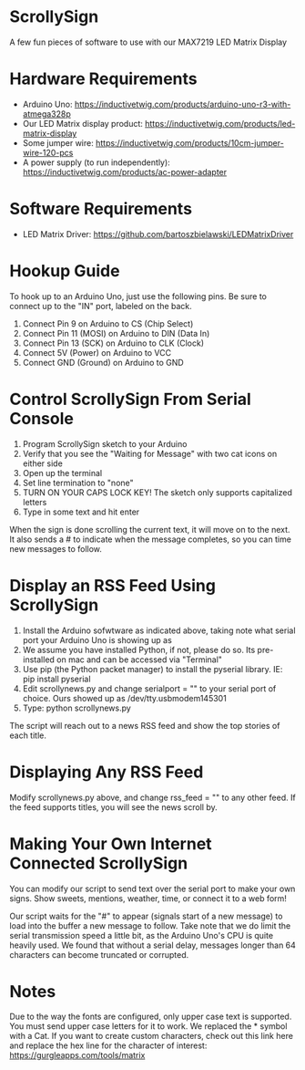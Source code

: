 # ScrollySign
A few fun pieces of software to use with our MAX7219 LED Matrix Display

# Hardware Requirements

* Arduino Uno: https://inductivetwig.com/products/arduino-uno-r3-with-atmega328p
* Our LED Matrix display product: https://inductivetwig.com/products/led-matrix-display
* Some jumper wire: https://inductivetwig.com/products/10cm-jumper-wire-120-pcs
* A power supply (to run independently): https://inductivetwig.com/products/ac-power-adapter

# Software Requirements

* LED Matrix Driver: https://github.com/bartoszbielawski/LEDMatrixDriver

# Hookup Guide

To hook up to an Arduino Uno, just use the following pins. Be sure to connect up to the "IN" port, labeled on the back. 

1. Connect Pin 9 on Arduino to CS (Chip Select)
2. Connect Pin 11 (MOSI) on Arduino to	DIN (Data In)
3. Connect Pin 13 (SCK) on Arduino to	CLK (Clock)
4. Connect 5V (Power) on Arduino to VCC
5. Connect GND (Ground) on Arduino to GND

# Control ScrollySign From Serial Console

1. Program ScrollySign sketch to your Arduino
2. Verify that you see the "Waiting for Message" with two cat icons on either side
3. Open up the terminal
4. Set line termination to "none"
5. TURN ON YOUR CAPS LOCK KEY! The sketch only supports capitalized letters
6. Type in some text and hit enter

When the sign is done scrolling the current text, it will move on to the next. It also sends a # to indicate when the message completes, so you can time new messages to follow.

# Display an RSS Feed Using ScrollySign

1. Install the Arduino sofwtware as indicated above, taking note what serial port your Arduino Uno is showing up as
2. We assume you have installed Python, if not, please do so. Its pre-installed on mac and can be accessed via "Terminal"
3. Use pip (the Python packet manager) to install the pyserial library. IE: pip install pyserial
4. Edit scrollynews.py and change serialport = "" to your serial port of choice. Ours showed up as /dev/tty.usbmodem145301
5. Type: python scrollynews.py

The script will reach out to a news RSS feed and show the top stories of each title.

# Displaying Any RSS Feed

Modify scrollynews.py above, and change rss_feed = "" to any other feed. If the feed supports titles, you will see the news scroll by.

# Making Your Own Internet Connected ScrollySign

You can modify our script to send text over the serial port to make your own signs. Show sweets, mentions, weather, time, or connect it to a web form! 

Our script waits for the "#" to appear (signals start of a new message) to load into the buffer a new message to follow. Take note that we do limit the serial transmission speed a little bit, as the Arduino Uno's CPU is quite heavily used. We found that without a serial delay, messages longer than 64 characters can become truncated or corrupted.

# Notes

Due to the way the fonts are configured, only upper case text is supported. You must send upper case letters for it to work. We replaced the * symbol with a Cat. If you want to create custom characters, check out this link here and replace the hex line for the character of interest: https://gurgleapps.com/tools/matrix
